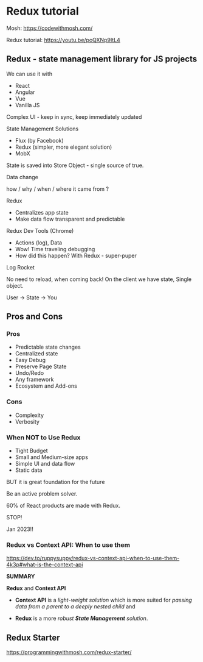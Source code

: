 # Redux tutorial

Mosh: https://codewithmosh.com/

Redux tutorial: https://youtu.be/poQXNp9ItL4

## Redux - state management library for JS projects

We can use it with
- React
- Angular
- Vue
- Vanilla JS

Complex UI - keep in sync, keep immediately updated

State Management Solutions
- Flux (by Facebook)
- Redux (simpler, more elegant solution)
- MobX

State is saved into Store Object - single source of true.

Data change

how / why / when / where it came from ?

Redux
 - Centralizes app state
 - Make data flow transparent and predictable

Redux Dev Tools (Chrome)
- Actions (log), Data
- Wow! Time traveling debugging
- How did this happen? With Redux - super-puper

Log Rocket

No need to reload, when coming back!
On the client we have state, Single object.

User -> State -> You

## Pros and Cons

### Pros
- Predictable state changes
- Centralized state
- Easy Debug
- Preserve Page State
- Undo/Redo
- Any framework
- Ecosystem and Add-ons

### Cons
- Complexity
- Verbosity

### When NOT to Use Redux
- Tight Budget
- Small and Medium-size apps
- Simple UI and data flow
- Static data

BUT it is great foundation for the future

Be an active problem solver.

60% of React products are made with Redux.

STOP!

Jan 2023!!

### Redux vs Context API: When to use them

https://dev.to/ruppysuppy/redux-vs-context-api-when-to-use-them-4k3p#what-is-the-context-api

**SUMMARY**

**Redux** and **Context API**

- **Context API** is a _light-weight solution_ which is more suited for _passing data from a parent to a deeply nested child_ and 

- **Redux** is a more _robust **State Management** solution_.

## Redux Starter

https://programmingwithmosh.com/redux-starter/
